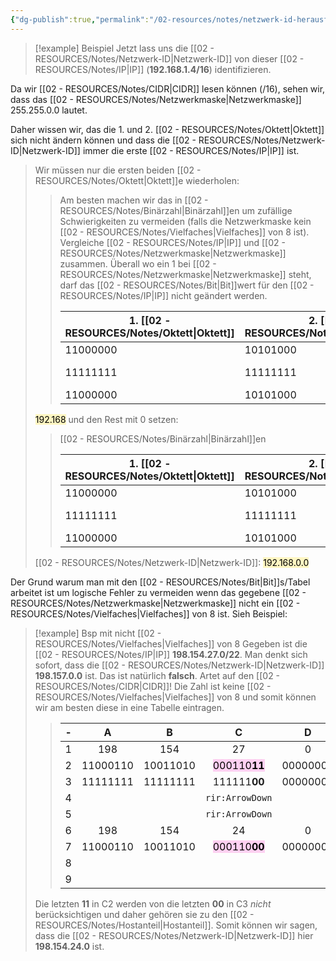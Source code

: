 ```yaml
---
{"dg-publish":true,"permalink":"/02-resources/notes/netzwerk-id-herausfinden/","tags":["netzwerk/ip/ipv4"],"noteIcon":"","updated":"2024-07-27T23:14:50.096+02:00"}
---
```


>[!example] Beispiel
>Jetzt lass uns die [[02 - RESOURCES/Notes/Netzwerk-ID\|Netzwerk-ID]] von dieser [[02 - RESOURCES/Notes/IP\|IP]] (**192.168.1.4/16**) identifizieren.
>
Da wir [[02 - RESOURCES/Notes/CIDR\|CIDR]] lesen können (/16), sehen wir, dass das [[02 - RESOURCES/Notes/Netzwerkmaske\|Netzwerkmaske]] 255.255.0.0 lautet.
>
Daher wissen wir, das die 1. und 2. [[02 - RESOURCES/Notes/Oktett\|Oktett]] sich nicht ändern können und dass die [[02 - RESOURCES/Notes/Netzwerk-ID\|Netzwerk-ID]] immer die erste [[02 - RESOURCES/Notes/IP\|IP]] ist. 
>Wir müssen nur die ersten beiden [[02 - RESOURCES/Notes/Oktett\|Oktett]]e wiederholen: 
>
>> Am besten machen wir das in [[02 - RESOURCES/Notes/Binärzahl\|Binärzahl]]en um zufällige Schwierigkeiten zu vermeiden (falls die Netzwerkmaske kein [[02 - RESOURCES/Notes/Vielfaches\|Vielfaches]] von 8 ist).
>>Vergleiche [[02 - RESOURCES/Notes/IP\|IP]] und [[02 - RESOURCES/Notes/Netzwerkmaske\|Netzwerkmaske]]  zusammen. Überall wo ein 1 bei [[02 - RESOURCES/Notes/Netzwerkmaske\|Netzwerkmaske]] steht, darf das [[02 - RESOURCES/Notes/Bit\|Bit]]wert für den [[02 - RESOURCES/Notes/IP\|IP]] nicht geändert werden.
>>
>> 
>>| 1. [[02 - RESOURCES/Notes/Oktett\|Oktett]]    | 2. [[02 - RESOURCES/Notes/Oktett\|Oktett]]    | 3. [[02 - RESOURCES/Notes/Oktett\|Oktett]] | 4. [[02 - RESOURCES/Notes/Oktett\|Oktett]] | Inhalt |
>>| --- | --- |---| --- | ---|
>>|  11000000   |  10101000  | 00000000  |  00000000   | [[02 - RESOURCES/Notes/IP\|IP]] |
>>|  11111111   |  11111111  | 00000000  |  00000000   | [[02 - RESOURCES/Notes/Netzwerkmaske\|Netzwerkmaske]] |
>>|  11000000   |  10101000  | | |**[[02 - RESOURCES/Notes/IP\|IP]] unveränderbar**|
>
><mark style="background: #FFF3A3A6;">192.168</mark>
>und den Rest mit 0 setzen:
>
>> [[02 - RESOURCES/Notes/Binärzahl\|Binärzahl]]en
>> 
>>| 1. [[02 - RESOURCES/Notes/Oktett\|Oktett]]    | 2. [[02 - RESOURCES/Notes/Oktett\|Oktett]]    | 3. [[02 - RESOURCES/Notes/Oktett\|Oktett]] | 4. [[02 - RESOURCES/Notes/Oktett\|Oktett]] | Inhalt |
>>| --- | --- |---| --- | ---|
>>|  11000000   |  10101000  |  <mark style="background: #BBFABBA6;">00000000 </mark> |  <mark style="background: #BBFABBA6;">00000000</mark>   | [[02 - RESOURCES/Notes/IP\|IP]] |
>>|  11111111   |  11111111  |  00000000 |  00000000   | [[02 - RESOURCES/Notes/Netzwerkmaske\|Netzwerkmaske]] |
>>|  11000000   |  10101000  |  <mark style="background: #BBFABBA6;">00000000</mark> |  <mark style="background: #BBFABBA6;">00000000</mark>   | **[[02 - RESOURCES/Notes/IP\|IP]] unveränderbar** |
>
> [[02 - RESOURCES/Notes/Netzwerk-ID\|Netzwerk-ID]]: <mark style="background: #FFF3A3A6;">192.168.0.0</mark>

Der Grund warum man mit den [[02 - RESOURCES/Notes/Bit\|Bit]]s/Tabel arbeitet ist um logische Fehler zu vermeiden wenn das gegebene  [[02 - RESOURCES/Notes/Netzwerkmaske\|Netzwerkmaske]] nicht ein [[02 - RESOURCES/Notes/Vielfaches\|Vielfaches]] von 8 ist.
Sieh Beispiel:

>[!example] Bsp mit nicht [[02 - RESOURCES/Notes/Vielfaches\|Vielfaches]] von 8
>Gegeben ist die [[02 - RESOURCES/Notes/IP\|IP]]  **198.154.27.0/22**.
>Man denkt sich sofort, dass die [[02 - RESOURCES/Notes/Netzwerk-ID\|Netzwerk-ID]] **198.157.0.0** ist.
>Das ist natürlich **falsch**. Artet auf den [[02 - RESOURCES/Notes/CIDR\|CIDR]]! Die Zahl ist keine [[02 - RESOURCES/Notes/Vielfaches\|Vielfaches]] von 8 und somit können wir am besten diese in eine Tabelle eintragen.
>
>>|  -  |    A     |    B     |        C        |    D     |  E  |  F  |  G  |     |
>>| :-: | :------: | :------: | :-------------: | :------: | :-: | :-: | :-: | --- |
>>|  1  |   198    |   154    |       27        |    0     |     |     |     |     |
>>|  2  | 11000110 | 10011010 |  <mark style="background: #FFB8EBA6;">000110**11**</mark>   | 00000000 |     |     |     |     |
>>|  3  | 11111111 | 11111111 |  111111**00**   | 00000000 | /22 |     |     |     |
>>|  4  |          |          | `rir:ArrowDown` |          |     |     |     |     |
>>|  5  |          |          | `rir:ArrowDown` |          |     |     |     |     |
>>|  6  |   198    |   154    |       24        |    0     |     |     |     |     |
>>|  7  | 11000110 | 10011010 |  <mark style="background: #FFB8EBA6;">000110**00**</mark>   | 00000000 |     |     |     |     |
>>|  8  |          |          |                 |          |     |     |     |     |
>>|  9  |          |          |                 |          |     |     |     |     |
>
>Die letzten **11** in C2 werden von die letzten **00** in C3 *nicht* berücksichtigen und daher gehören sie zu den [[02 - RESOURCES/Notes/Hostanteil\|Hostanteil]].
>Somit können wir sagen, dass die [[02 - RESOURCES/Notes/Netzwerk-ID\|Netzwerk-ID]] hier **198.154.24.0** ist.
